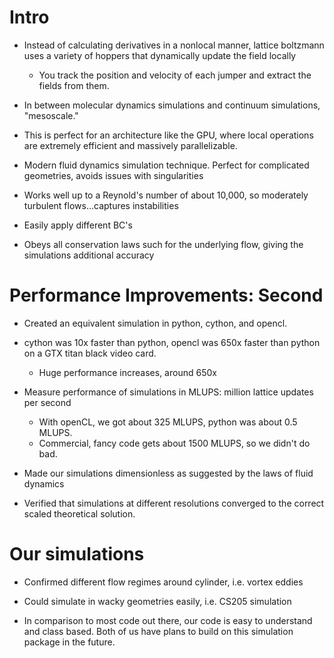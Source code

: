 # Intro

* Instead of calculating derivatives in a nonlocal manner, lattice boltzmann uses a variety of hoppers that dynamically
update the field locally
   * You track the position and velocity of each jumper and extract the fields from them.

* In between molecular dynamics simulations and continuum simulations, "mesoscale."

* This is perfect for an architecture like the GPU, where local operations are extremely efficient and massively 
parallelizable.

* Modern fluid dynamics simulation technique. Perfect for complicated geometries, avoids issues with singularities
* Works well up to a Reynold's number of about 10,000, so moderately turbulent flows...captures instabilities
* Easily apply different BC's

* Obeys all conservation laws such for the underlying flow, giving the simulations additional accuracy

# Performance Improvements: Second

* Created an equivalent simulation in python, cython, and opencl.
* cython was 10x faster than python, opencl was 650x faster than python on a GTX titan black video card. 
    * Huge performance increases, around 650x

* Measure performance of simulations in MLUPS: million lattice updates per second
    * With openCL, we got about 325 MLUPS, python was about 0.5 MLUPS.
    * Commercial, fancy code gets about 1500 MLUPS, so we didn't do bad.

* Made our simulations dimensionless as suggested by the laws of fluid dynamics
* Verified that simulations at different resolutions converged to the correct scaled theoretical solution.


# Our simulations

* Confirmed different flow regimes around cylinder, i.e. vortex eddies
* Could simulate in wacky geometries easily, i.e. CS205 simulation

* In comparison to most code out there, our code is easy to understand and class based. Both of us have plans 
to build on this simulation package in the future.
